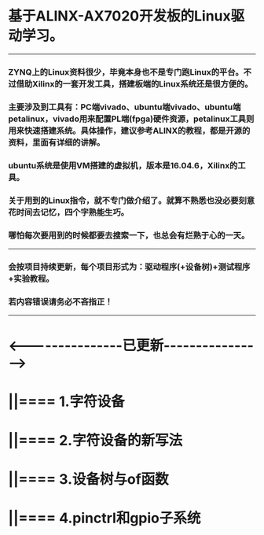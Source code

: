 # 基于ALINX-AX7020开发板的Linux驱动学习。
--------------------------------------------
### ZYNQ上的Linux资料很少，毕竟本身也不是专门跑Linux的平台。不过借助Xilinx的一套开发工具，搭建板端的Linux系统还是很方便的。
### 主要涉及到工具有：PC端vivado、ubuntu端vivado、ubuntu端petalinux，vivado用来配置PL端(fpga)硬件资源，petalinux工具则用来快速搭建系统。具体操作，建议参考ALINX的教程，都是开源的资料，里面有详细的讲解。

### ubuntu系统是使用VM搭建的虚拟机，版本是16.04.6，Xilinx的工具。

### 关于用到的Linux指令，就不专门做介绍了。就算不熟悉也没必要刻意花时间去记忆，四个字熟能生巧。
### 哪怕每次要用到的时候都要去搜索一下，也总会有烂熟于心的一天。
------------------------------
### 会按项目持续更新，每个项目形式为：驱动程序(+设备树)+测试程序+实验教程。
### 若内容错误请务必不吝指正！
--------------------------------------
<---------------已更新---------------->
=======================================
||==== 1.字符设备
=======================================
||==== 2.字符设备的新写法
=======================================
||==== 3.设备树与of函数
=======================================
||==== 4.pinctrl和gpio子系统
=======================================
